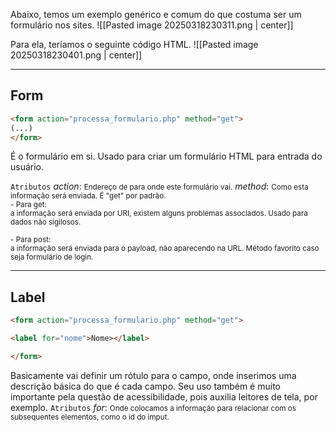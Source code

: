 Abaixo, temos um exemplo genérico e comum do que costuma ser um formulário nos sites.
![[Pasted image 20250318230311.png | center]]

Para ela, teríamos o seguinte código HTML.
![[Pasted image 20250318230401.png | center]]

---

## Form
```HTML
<form action="processa_formulario.php" method="get">
(...)
</form>
```
É o formulário em si. Usado para criar um formulário HTML para entrada do usuário.

``Atributos``
	*action*: <small>Endereço de para onde este formulário vai.</small>
	*method*: <small>Como esta informação será enviada. É "get" por padrão.
		<br>- Para get:   <br>a informação será enviada por URI, existem alguns problemas associados. Usado para dados não sigilosos.
		<br><br>- Para post:   <br>a informação será enviada para o payload, não aparecendo na URL. Método favorito caso seja formulário de login.</small>

---

## Label
```HTML
<form action="processa_formulario.php" method="get">

<label for="nome">Nome></label>

</form>
```
Basicamente vai definir um rótulo para o campo, onde inserimos uma descrição básica do que é cada campo.
Seu uso também é muito importante pela questão de acessibilidade, pois auxilia leitores de tela, por exemplo.
``Atributos``
	*for*: <small>Onde colocamos a informação para relacionar com os subsequentes elementos, como o id do imput.</small>